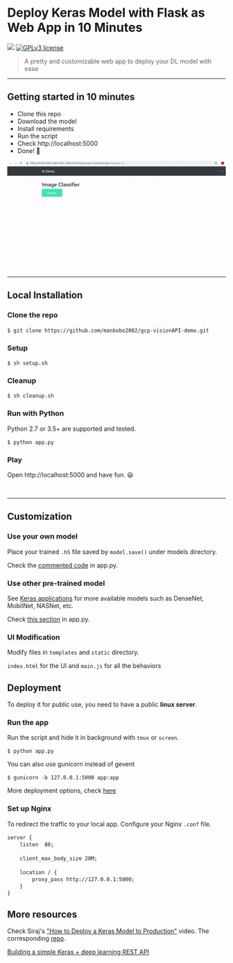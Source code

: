 # Deploy Keras Model with Flask as Web App in 10 Minutes

[![](https://img.shields.io/badge/python-2.7%2C%203.5%2B-green.svg)]()
[![GPLv3 license](https://img.shields.io/badge/License-GPLv3-blue.svg)](http://perso.crans.org/besson/LICENSE.html)

> A pretty and customizable web app to deploy your DL model with ease

------------------

## Getting started in 10 minutes

- Clone this repo 
- Download the model
- Install requirements
- Run the script
- Check http://localhost:5000
- Done! :tada:

![image](https://github.com/manbobo2002/gcp-visionAPI-demo/blob/master/vision-api-demo.gif)  

------------------

## Local Installation

### Clone the repo
```shell
$ git clone https://github.com/manbobo2002/gcp-visionAPI-demo.git
```

### Setup

```shell
$ sh setup.sh
```

### Cleanup

```shell
$ sh cleanup.sh
```

### Run with Python

Python 2.7 or 3.5+ are supported and tested.

```shell
$ python app.py
```

### Play

Open http://localhost:5000 and have fun. :smiley:

<p align="center">
  <img src="https://storage.googleapis.com/ustfypcnn/demo.gif" width="600px" alt="">
</p>

------------------

## Customization

### Use your own model

Place your trained `.h5` file saved by `model.save()` under models directory.

Check the [commented code](https://github.com/mtobeiyf/keras-flask-deploy-webapp/blob/master/app.py#L25) in app.py.


### Use other pre-trained model

See [Keras applications](https://keras.io/applications/) for more available models such as DenseNet, MobilNet, NASNet, etc.

Check [this section](https://github.com/mtobeiyf/keras-flask-deploy-webapp/blob/master/app.py#L25) in app.py.

### UI Modification

Modify files in `templates` and `static` directory.

`index.html` for the UI and `main.js` for all the behaviors

## Deployment

To deploy it for public use, you need to have a public **linux server**.

### Run the app

Run the script and hide it in background with `tmux` or `screen`.
```
$ python app.py
```

You can also use gunicorn instead of gevent
```
$ gunicorn -b 127.0.0.1:5000 app:app
```

More deployment options, check [here](http://flask.pocoo.org/docs/0.12/deploying/wsgi-standalone/)

### Set up Nginx

To redirect the traffic to your local app.
Configure your Nginx `.conf` file.
```
server {
    listen  80;

    client_max_body_size 20M;

    location / {
        proxy_pass http://127.0.0.1:5000;
    }
}
```

## More resources

Check Siraj's ["How to Deploy a Keras Model to Production"](https://youtu.be/f6Bf3gl4hWY) video. The corresponding [repo](https://github.com/llSourcell/how_to_deploy_a_keras_model_to_production).

[Building a simple Keras + deep learning REST API](https://blog.keras.io/building-a-simple-keras-deep-learning-rest-api.html)
